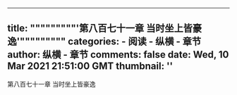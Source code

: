
---
title: """""""""'第八百七十一章  当时坐上皆豪逸'"""""""""
categories: 
    - 阅读
    - 纵横 - 章节
author: 纵横 - 章节
comments: false
date: Wed, 10 Mar 2021 21:51:00 GMT
thumbnail: ''
---

<div>   
第八百七十一章  当时坐上皆豪逸  
</div>
            